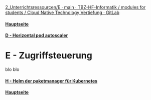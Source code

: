 [2_Unterrichtsressourcen/E · main · TBZ-HF-Informatik / modules for students / Cloud Native Technology Vertiefung · GitLab](https://gitlab.com/ch-tbz-hf/Stud/v-cnt/-/tree/main/2_Unterrichtsressourcen/E)
#### [Hauptseite](/README.md)
#### [D - Horizontal pod autoscaler](/aufgaben/D%20-%20Horizontal%20pod%20autoscaler.md)
# E - Zugriffsteuerung
blo blo


#### [H - Helm der paketmanager für Kubernetes](/aufgaben/H-%20Helm%20der%20paketmanager%20für%20Kubernetes.md)
#### [Hauptseite](/README.md)